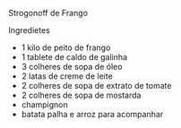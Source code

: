Strogonoff de Frango 

Ingredietes 

- 1 kilo de peito de frango
- 1 tablete de caldo de galinha 
- 3 colheres de sopa de óleo
- 2 latas de creme de leite
- 2 colheres de sopa de extrato de tomate
- 2 colheres de sopa de mostarda
- champignon
- batata palha e arroz para acompanhar